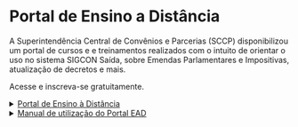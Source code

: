 # Portal de Ensino a Distância

A Superintendência Central de Convênios e Parcerias (SCCP) disponibilizou um portal de cursos e e treinamentos realizados com o intuito de orientar o uso no sistema SIGCON Saída, sobre Emendas Parlamentares e Impositivas, atualização de decretos e mais.

Acesse e inscreva-se gratuitamente.

<details>

<summary><a href="https://ead.sigconsaida.mg.gov.br/">Portal de Ensino à Distância</a></summary>

Cursos on-line e gratuitos disponíveis para inscrição. Acesse [**aqui**](https://ead.sigconsaida.mg.gov.br/)**.**

</details>

<details>

<summary><a href="https://manual.ead.sigconsaida.mg.gov.br/">Manual de utilização do Portal EAD</a></summary>

Manual desenvolvido para explicar detalhadamente como acessar o Portal EAD, como criar uma nova conta, acessar os cursos, e mais. Acesse [**aqui**](https://manual.ead.sigconsaida.mg.gov.br/)**.**

</details>
